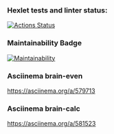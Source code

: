 ### Hexlet tests and linter status:
[![Actions Status](https://github.com/AndreyAnatolev/python-project-49/workflows/hexlet-check/badge.svg)](https://github.com/AndreyAnatolev/python-project-49/actions)

### Maintainability Badge
[![Maintainability](https://api.codeclimate.com/v1/badges/424ceef18ac261d2c574/maintainability)](https://codeclimate.com/github/AndreyAnatolev/python-project-49/maintainability)

### Asciinema brain-even
https://asciinema.org/a/579713

### Asciinema brain-calc
https://asciinema.org/a/581523
